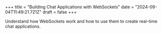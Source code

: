 +++
title = "Building Chat Applications with WebSockets"
date = "2024-09-04T11:49:21.721Z"
draft = false
+++

Understand how WebSockets work and how to use them to create real-time chat applications.
        